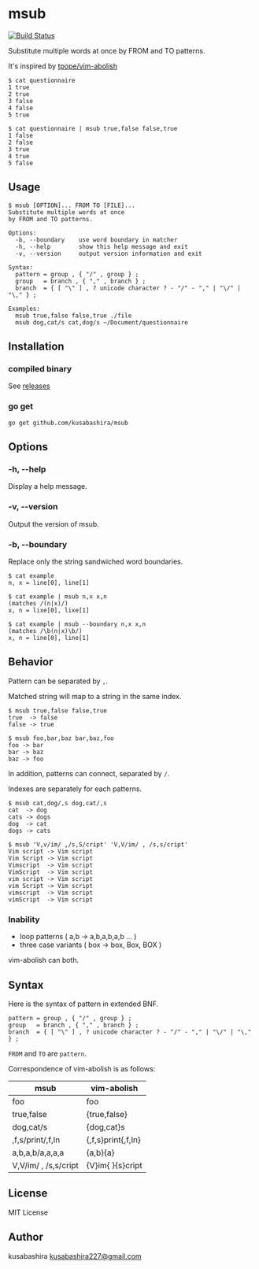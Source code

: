 msub
====

[![Build Status](https://travis-ci.org/kusabashira/msub.svg?branch=master)](https://travis-ci.org/kusabashira/msub)

Substitute multiple words at once
by FROM and TO patterns.

It's inspired by [tpope/vim-abolish](http://github.com/tpope/vim-abolish)

```
$ cat questionnaire
1 true
2 true
3 false
4 false
5 true

$ cat questionnaire | msub true,false false,true
1 false
2 false
3 true
4 true
5 false
```

Usage
-----

```
$ msub [OPTION]... FROM TO [FILE]...
Substitute multiple words at once
by FROM and TO patterns.

Options:
  -b, --boundary    use word boundary in matcher
  -h, --help        show this help message and exit
  -v, --version     output version information and exit

Syntax:
  pattern = group , { "/" , group } ;
  group   = branch , { "," , branch } ;
  branch  = { [ "\" ] , ? unicode character ? - "/" - "," | "\/" | "\," } ;

Examples:
  msub true,false false,true ./file
  msub dog,cat/s cat,dog/s ~/Document/questionnaire
```

Installation
------------

### compiled binary

See [releases](https://github.com/kusabashira/msub/releases)

### go get

```
go get github.com/kusabashira/msub
```

Options
-------

### -h, --help

Display a help message.

### -v, --version

Output the version of msub.

### -b, --boundary

Replace only the string sandwiched word boundaries.

```
$ cat example
n, x = line[0], line[1]

$ cat example | msub n,x x,n
(matches /(n|x)/)
x, n = lixe[0], lixe[1]

$ cat example | msub --boundary n,x x,n
(matches /\b(n|x)\b/)
x, n = line[0], line[1]
```

Behavior
--------

Pattern can be separated by `,`.

Matched string will map to a string in the same index.

```
$ msub true,false false,true
true  -> false
false -> true

$ msub foo,bar,baz bar,baz,foo
foo -> bar
bar -> baz
baz -> foo
```

In addition, patterns can connect, separated by `/`.

Indexes are separately for each patterns.

```
$ msub cat,dog/,s dog,cat/,s
cat  -> dog
cats -> dogs
dog  -> cat
dogs -> cats

$ msub 'V,v/im/ ,/s,S/cript' 'V,V/im/ , /s,s/cript'
Vim script -> Vim script
Vim Script -> Vim script
Vimscript  -> Vim script
VimScript  -> Vim script
vim script -> Vim script
vim Script -> Vim script
vimscript  -> Vim script
vimScript  -> Vim script
```

### Inability

- loop patterns ( a,b -> a,b,a,b,a,b ... )
- three case variants ( box -> box, Box, BOX )

vim-abolish can both.

Syntax
------

Here is the syntax of pattern in extended BNF.

```
pattern = group , { "/" , group } ;
group   = branch , { "," , branch } ;
branch  = { [ "\" ] , ? unicode character ? - "/" - "," | "\/" | "\," } ;
```

`FROM` and `TO` are `pattern`.

Correspondence of vim-abolish is as follows:

| msub                 | vim-abolish        |
|----------------------|--------------------|
| foo                  | foo                |
| true,false           | {true,false}       |
| dog,cat/s            | {dog,cat}s         |
| ,f,s/print/,f,ln     | {,f,s}print{,f,ln} |
| a,b,a,b/a,a,a,a      | {a,b}{a}           |
| V,V/im/ , /s,s/cript | {V}im{ }{s}cript   |

License
-------

MIT License

Author
------

kusabashira <kusabashira227@gmail.com>
